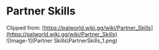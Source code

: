 # Partner Skills
Clipped from: [https://palworld.wiki.gg/wiki/Partner_Skills](https://palworld.wiki.gg/wiki/Partner_Skills)  
![Image-1](Partner Skills\PartnerSkills_1.png)  

